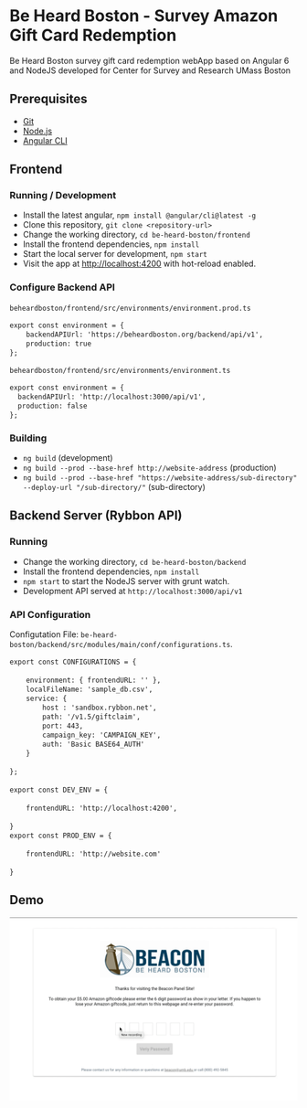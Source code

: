 # Be Heard Boston - Survey Amazon Gift Card Redemption

Be Heard Boston survey gift card redemption webApp based on Angular 6 and NodeJS developed for Center for Survey and Research UMass Boston

## Prerequisites

* [Git](https://git-scm.com/)
* [Node.js](https://nodejs.org/)
* [Angular CLI](https://cli.angular.io/)

## Frontend

### Running / Development

* Install the latest angular, `npm install @angular/cli@latest -g`
* Clone this repository, `git clone <repository-url>`
* Change the working directory, `cd be-heard-boston/frontend`
* Install the frontend dependencies, `npm install`
* Start the local server for development, `npm start`
* Visit the app at [http://localhost:4200](http://localhost:4200) with hot-reload enabled.

### Configure Backend API

`beheardboston/frontend/src/environments/environment.prod.ts`

```
export const environment = {
    backendAPIUrl: 'https://beheardboston.org/backend/api/v1',
    production: true
};
```

`beheardboston/frontend/src/environments/environment.ts`

```
export const environment = {
  backendAPIUrl: 'http://localhost:3000/api/v1',
  production: false
};
```

### Building

* `ng build` (development)
* `ng build --prod --base-href http://website-address` (production)
* `ng build --prod --base-href "https://website-address/sub-directory" --deploy-url "/sub-directory/"` (sub-directory)

## Backend Server (Rybbon API)

### Running

* Change the working directory, `cd be-heard-boston/backend`
* Install the frontend dependencies, `npm install`
* `npm start` to start the NodeJS server with grunt watch.
* Development API served at `http://localhost:3000/api/v1`

### API Configuration

Configutation File: `be-heard-boston/backend/src/modules/main/conf/configurations.ts`.

```
export const CONFIGURATIONS = {

    environment: { frontendURL: '' },
    localFileName: 'sample_db.csv',
    service: {
        host : 'sandbox.rybbon.net',
        path: '/v1.5/giftclaim',
        port: 443,
        campaign_key: 'CAMPAIGN_KEY',
        auth: 'Basic BASE64_AUTH'
    }

};

export const DEV_ENV = {

    frontendURL: 'http://localhost:4200',

}
export const PROD_ENV = {

    frontendURL: 'http://website.com'

}
```

## Demo

![be-heard-boston-demo](/docs/beheardboston_demo.gif?raw=true "webApp Demo")
